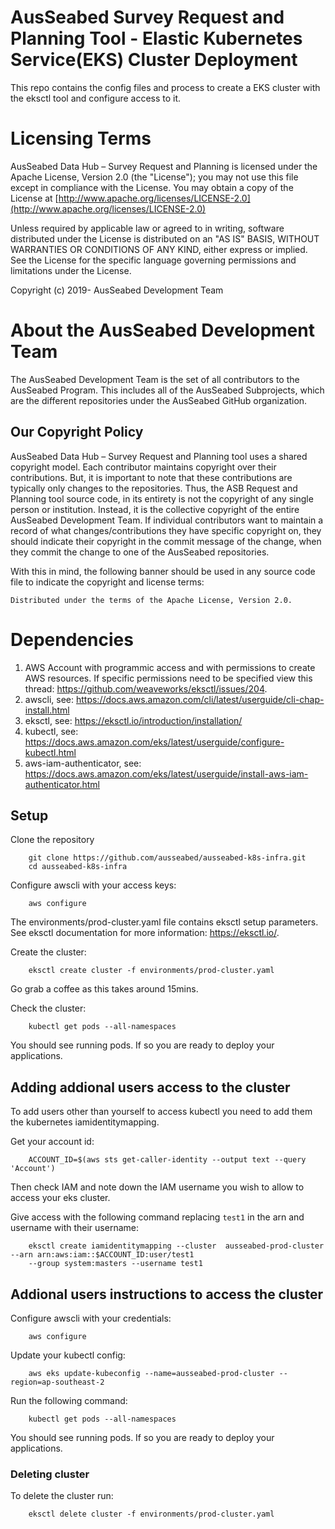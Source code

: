 # AusSeabed Survey Request and Planning Tool - Elastic Kubernetes Service(EKS) Cluster Deployment 

This repo contains the config files and process to create a EKS cluster with the eksctl tool and configure access to it.

# Licensing Terms

AusSeabed Data Hub – Survey Request and Planning is licensed under the Apache License, Version 2.0 (the "License"); you may not use this file except in compliance with the License. You may obtain a copy of the License at [http://www.apache.org/licenses/LICENSE-2.0](http://www.apache.org/licenses/LICENSE-2.0)

Unless required by applicable law or agreed to in writing, software distributed under the License is distributed on an "AS IS" BASIS, WITHOUT WARRANTIES OR CONDITIONS OF ANY KIND, either express or implied. See the License for the specific language governing permissions and limitations under the License.

Copyright (c) 2019- AusSeabed Development Team

# About the AusSeabed Development Team

The AusSeabed Development Team is the set of all contributors to the AusSeabed Program. This includes all of the AusSeabed Subprojects, which are the different repositories under the AusSeabed GitHub organization.

## Our Copyright Policy

AusSeabed Data Hub – Survey Request and Planning tool uses a shared copyright model. Each contributor maintains copyright over their contributions. But, it is important to note that these contributions are typically only changes to the repositories. Thus, the ASB Request and Planning tool source code, in its entirety is not the copyright of any single person or institution. Instead, it is the collective copyright of the entire AusSeabed Development Team. If individual contributors want to maintain a record of what changes/contributions they have specific copyright on, they should indicate their copyright in the commit message of the change, when they commit the change to one of the AusSeabed repositories.

With this in mind, the following banner should be used in any source code file to indicate the copyright and license terms:

    Distributed under the terms of the Apache License, Version 2.0.

# Dependencies

1. AWS Account with programmic access and with permissions to create AWS resources. If specific permissions need to be specified view this thread: https://github.com/weaveworks/eksctl/issues/204.
2. awscli, see: https://docs.aws.amazon.com/cli/latest/userguide/cli-chap-install.html
3. eksctl, see: https://eksctl.io/introduction/installation/
4. kubectl, see: https://docs.aws.amazon.com/eks/latest/userguide/configure-kubectl.html
5. aws-iam-authenticator, see: https://docs.aws.amazon.com/eks/latest/userguide/install-aws-iam-authenticator.html

## Setup

Clone the repository
```
    git clone https://github.com/ausseabed/ausseabed-k8s-infra.git
    cd ausseabed-k8s-infra
```

Configure awscli with your access keys:
```
    aws configure
```

The environments/prod-cluster.yaml file contains eksctl setup parameters. See eksctl documentation for more information: https://eksctl.io/.

Create the cluster:
```
    eksctl create cluster -f environments/prod-cluster.yaml
```

Go grab a coffee as this takes around 15mins.

Check the cluster:
```
    kubectl get pods --all-namespaces
```

You should see running pods. If so you are ready to deploy your applications.

## Adding addional users access to the cluster

To add users other than yourself to access kubectl you need to add them the kubernetes iamidentitymapping.

Get your account id:
```
    ACCOUNT_ID=$(aws sts get-caller-identity --output text --query 'Account')
```   

Then check IAM and note down the IAM username you wish to allow to access your eks cluster.

Give access with the following command replacing `test1` in the arn and username with their username:
```
    eksctl create iamidentitymapping --cluster  ausseabed-prod-cluster --arn arn:aws:iam::$ACCOUNT_ID:user/test1
    --group system:masters --username test1
```

## Addional users instructions to access the cluster

Configure awscli with your credentials:
```
    aws configure
```

Update your kubectl config:
```
    aws eks update-kubeconfig --name=ausseabed-prod-cluster --region=ap-southeast-2
```

Run the following command:
```
    kubectl get pods --all-namespaces
```

You should see running pods. If so you are ready to deploy your applications.

### Deleting cluster

To delete the cluster run:

```
    eksctl delete cluster -f environments/prod-cluster.yaml
```









